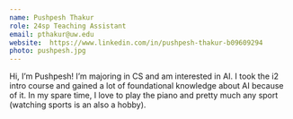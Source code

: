 ```yaml
---
name: Pushpesh Thakur
role: 24sp Teaching Assistant
email: pthakur@uw.edu
website:  https://www.linkedin.com/in/pushpesh-thakur-b09609294
photo: pushpesh.jpg
---
```


Hi, I’m Pushpesh! I’m majoring in CS and am interested in AI. I took the i2 intro course and  gained a lot of foundational knowledge about AI because of it. In my spare time, I love to play the piano and pretty much any sport (watching sports is an also a hobby).
